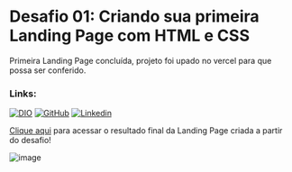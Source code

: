 # Desafio 01: Criando sua primeira Landing Page com HTML e CSS

Primeira Landing Page concluída, projeto foi upado no vercel para que possa ser conferido.

### Links:
 [![DIO](https://img.shields.io/badge/-Meu%20Perfil%20na%20DIO-30A3DC?style=for-the-badge)](https://www.dio.me/users/gabriel_leite05)
  [![GitHub](https://img.shields.io/badge/GitHub-000?style=for-the-badge&logo=github&logoColor=30A3DC)](https://github.com/gabrielsouzaleite)
  [![Linkedin](https://img.shields.io/badge/-LinkedIn-000?style=for-the-badge&logo=linkedin&logoColor=30A3DC)](https://www.linkedin.com/in/gabriel-souza-leite-41768b1b5/)

[Clique aqui](https://trilha-css-desafio-01-khaki.vercel.app/) para acessar o resultado final da Landing Page criada a partir do desafio!

![image](https://user-images.githubusercontent.com/55519539/183538055-6cce606c-7d1d-4d15-a4be-ffeb5b37c956.png)
